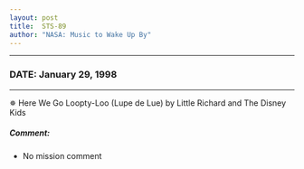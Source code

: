 ```yaml
---
layout: post
title:  STS-89
author: "NASA: Music to Wake Up By"
---
```


----
### DATE: January 29, 1998
----
✵ Here We Go Loopty-Loo (Lupe de Lue) by Little Richard and The Disney Kids

##### Comment:
* No mission comment
